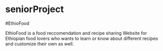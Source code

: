 # seniorProject

#EthioFood 

EthioFood is a  food reccomendation and recipe sharing Website for Ethiopian food lovers who wants to  learn  or know about different  recipes  and customize their own as well.
